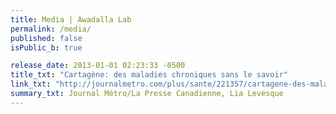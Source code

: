 ```yaml
---
title: Media | Awadalla Lab
permalink: /media/
published: false
isPublic_b: true

release_date: 2013-01-01 02:23:33 -0500
title_txt: "Cartagène: des maladies chroniques sans le savoir"
link_txt: "http://journalmetro.com/plus/sante/221357/cartagene-des-maladies-chroniques-sans-le-savoir/"
summary_txt: Journal Métro/La Presse Canadienne, Lia Levesque
---
```

